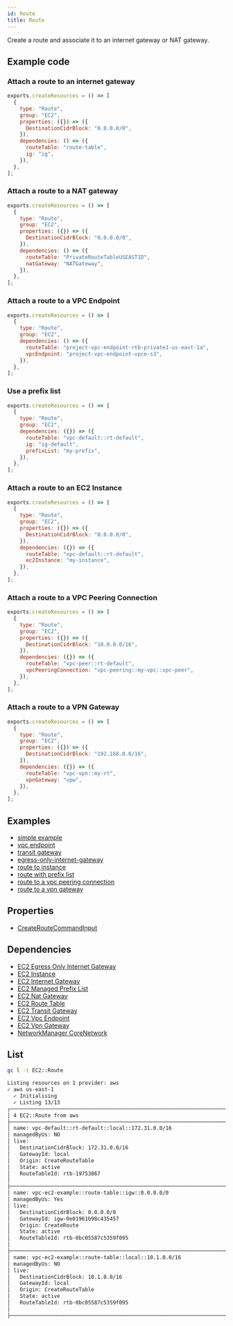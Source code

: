 ```yaml
---
id: Route
title: Route
---
```


Create a route and associate it to an internet gateway or NAT gateway.

## Example code

### Attach a route to an internet gateway

```js
exports.createResources = () => [
  {
    type: "Route",
    group: "EC2",
    properties: ({}) => ({
      DestinationCidrBlock: "0.0.0.0/0",
    }),
    dependencies: () => ({
      routeTable: "route-table",
      ig: "ig",
    }),
  },
];
```

### Attach a route to a NAT gateway

```js
exports.createResources = () => [
  {
    type: "Route",
    group: "EC2",
    properties: ({}) => ({
      DestinationCidrBlock: "0.0.0.0/0",
    }),
    dependencies: () => ({
      routeTable: "PrivateRouteTableUSEAST1D",
      natGateway: "NATGateway",
    }),
  },
];
```

### Attach a route to a VPC Endpoint

```js
exports.createResources = () => [
  {
    type: "Route",
    group: "EC2",
    dependencies: () => ({
      routeTable: "project-vpc-endpoint-rtb-private1-us-east-1a",
      vpcEndpoint: "project-vpc-endpoint-vpce-s3",
    }),
  },
];
```

### Use a prefix list

```js
exports.createResources = () => [
  {
    type: "Route",
    group: "EC2",
    dependencies: ({}) => ({
      routeTable: "vpc-default::rt-default",
      ig: "ig-default",
      prefixList: "my-prefix",
    }),
  },
];
```

### Attach a route to an EC2 Instance

```js
exports.createResources = () => [
  {
    type: "Route",
    group: "EC2",
    properties: ({}) => ({
      DestinationCidrBlock: "0.0.0.0/0",
    }),
    dependencies: ({}) => ({
      routeTable: "vpc-default::rt-default",
      ec2Instance: "my-instance",
    }),
  },
];
```

### Attach a route to a VPC Peering Connection

```js
exports.createResources = () => [
  {
    type: "Route",
    group: "EC2",
    properties: ({}) => ({
      DestinationCidrBlock: "10.0.0.0/16",
    }),
    dependencies: ({}) => ({
      routeTable: "vpc-peer::rt-default",
      vpcPeeringConnection: "vpc-peering::my-vpc::vpc-peer",
    }),
  },
];
```

### Attach a route to a VPN Gateway

```js
exports.createResources = () => [
  {
    type: "Route",
    group: "EC2",
    properties: ({}) => ({
      DestinationCidrBlock: "192.168.0.0/16",
    }),
    dependencies: ({}) => ({
      routeTable: "vpc-vpn::my-rt",
      vpnGateway: "vpw",
    }),
  },
];
```

## Examples

- [simple example](https://github.com/grucloud/grucloud/blob/main/examples/aws/EC2/Instance/ec2-vpc)
- [vpc endpoint](https://github.com/grucloud/grucloud/blob/main/examples/aws/EC2/vpc-endpoint)
- [transit gateway](https://github.com/grucloud/grucloud/blob/main/examples/aws/EC2/TransitGateway/transit-gateway)
- [egress-only-internet-gateway](https://github.com/grucloud/grucloud/blob/main/examples/aws/EC2/egress-only-internet-gateway)
- [route to instance](https://github.com/grucloud/grucloud/blob/main/examples/aws/EC2/route-to-instance)
- [route with prefix list](https://github.com/grucloud/grucloud/blob/main/examples/aws/EC2/route-prefix-list)
- [route to a vpc peering connection](https://github.com/grucloud/grucloud/blob/main/examples/aws/EC2/Vpc/vpc-peering)
- [route to a vpn gateway](https://github.com/grucloud/grucloud/blob/main/examples/aws/EC2/site2site)

## Properties

- [CreateRouteCommandInput](https://docs.aws.amazon.com/AWSJavaScriptSDK/v3/latest/clients/client-ec2/interfaces/createroutecommandinput.html)

## Dependencies

- [EC2 Egress Only Internet Gateway](./EgressOnlyInternetGateway.md)
- [EC2 Instance](./Instance.md)
- [EC2 Internet Gateway](./InternetGateway.md)
- [EC2 Managed Prefix List](./ManagedPrefixList.md)
- [EC2 Nat Gateway](./NatGateway.md)
- [EC2 Route Table](./RouteTable.md)
- [EC2 Transit Gateway](./TransitGateway.md)
- [EC2 Vpc Endpoint](./VpcEndpoint.md)
- [EC2 Vpn Gateway](./VpnGateway.md)
- [NetworkManager CoreNetwork](../NetworkManager/CoreNetwork.md)

## List

```sh
gc l -t EC2::Route
```

```txt
Listing resources on 1 provider: aws
✓ aws us-east-1
  ✓ Initialising
  ✓ Listing 13/13
┌──────────────────────────────────────────────────────────────────────────────────────────────┐
│ 4 EC2::Route from aws                                                                        │
├──────────────────────────────────────────────────────────────────────────────────────────────┤
│ name: vpc-default::rt-default::local::172.31.0.0/16                                          │
│ managedByUs: NO                                                                              │
│ live:                                                                                        │
│   DestinationCidrBlock: 172.31.0.0/16                                                        │
│   GatewayId: local                                                                           │
│   Origin: CreateRouteTable                                                                   │
│   State: active                                                                              │
│   RouteTableId: rtb-19753867                                                                 │
│                                                                                              │
├──────────────────────────────────────────────────────────────────────────────────────────────┤
│ name: vpc-ec2-example::route-table::igw::0.0.0.0/0                                           │
│ managedByUs: Yes                                                                             │
│ live:                                                                                        │
│   DestinationCidrBlock: 0.0.0.0/0                                                            │
│   GatewayId: igw-0e01961b98c435457                                                           │
│   Origin: CreateRoute                                                                        │
│   State: active                                                                              │
│   RouteTableId: rtb-0bc05587c5359f095                                                        │
│                                                                                              │
├──────────────────────────────────────────────────────────────────────────────────────────────┤
│ name: vpc-ec2-example::route-table::local::10.1.0.0/16                                       │
│ managedByUs: NO                                                                              │
│ live:                                                                                        │
│   DestinationCidrBlock: 10.1.0.0/16                                                          │
│   GatewayId: local                                                                           │
│   Origin: CreateRouteTable                                                                   │
│   State: active                                                                              │
│   RouteTableId: rtb-0bc05587c5359f095                                                        │
│                                                                                              │
├──────────────────────────────────────────────────────────────────────────────────────────────┤
```
